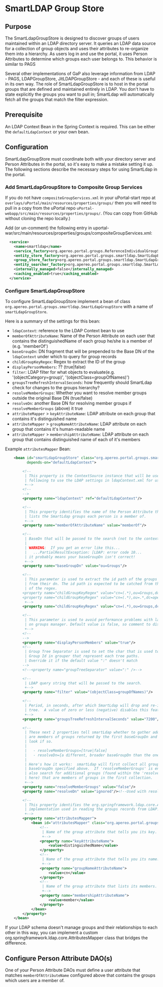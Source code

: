 # SmartLDAP Group Store

## Purpose

The SmartLdapGroupStore is designed to discover groups of users maintained within an LDAP directory server. It queries an LDAP data source for a collection of group objects and uses their attributes to re-organize them into a hierarchy. As users log in and use the portal, it uses Person Attributes to determine which groups each user belongs to. This behavior is similar to PAGS

Several other implementations of GaP also leverage information from LDAP - PAGS, LDAPGroupStore, JitLDAPGroupStore - and each of these is useful in its own way. The role of SmartLdapGroupStore is to host in the portal groups that are defined and maintained entirely in LDAP. You don't have to state explicitly the groups you want to pull in; SmartLdap will automatically fetch all the groups that match the filter expression.

## Prerequisite

An LDAP Context Bean in the Spring Context is required. This can be either the `defaultLdapContext` or your own bean.

## Configuration

SmartLdapGroupStore must coordinate both with your directory server and Person Attributes in the portal, so it's easy to make a mistake setting it up. The following sections describe the necessary steps for using SmartLdap in the portal.

### Add SmartLdapGroupStore to Composite Group Services

If you do not have `compositeGroupServices.xml` in your uPortal-start repo at `overlays/uPortal/main/resources/properties/groups/`
then you will need to pull in a copy from the uPortal repo `uPortal-webapp/src/main/resources/properties/groups/`.
(You can copy from GitHub without cloning the repo locally.)

Add (or un-comment) the following entry in uportal-war/src/main/resources/properties/groups/compositeGroupServices.xml:

```xml
  <service>
    <name>smartldap</name>
    <service_factory>org.apereo.portal.groups.ReferenceIndividualGroupServiceFactory</service_factory>
    <entity_store_factory>org.apereo.portal.groups.smartldap.SmartLdapEntityStore$Factory</entity_store_factory>
    <group_store_factory>org.apereo.portal.groups.smartldap.SmartLdapGroupStore$Factory</group_store_factory>
    <entity_searcher_factory>org.apereo.portal.groups.smartldap.SmartLdapEntitySearcher$Factory</entity_searcher_factory>
    <internally_managed>false</internally_managed>
    <caching_enabled>true</caching_enabled>
  </service>
```

### Configure SmartLdapGroupStore

To configure SmartLdapGroupStore implement a bean of class `org.apereo.portal.groups.smartldap.SmartLdapGroupStore`
with a name of `smartLdapGroupStore`. 

Here is a summary of the settings for this bean:

  - `ldapContext`: reference to the LDAP Context bean to use
  - `memberOfAttributeName`: Name of the Person Attribute on each user that contains the distinguishedName of each group he/she is a member of (e.g. 'memberOf')
  - `baseGroupDn`: DN fragment that will be prepended to the Base DN of the `ldapContext` under which to query for group records
  - `childGroupKeyRegex`: Regex to extract the ID of the group
  - `displayPersonMembers`: ??  (true|false)
  - `filter`: LDAP filter for what objects to evaluate(e.g. '(objectCategory=group)', '(objectClass=groupOfNames)')
  - `groupsTreeRefreshIntervalSeconds`: how frequently should SmartLdap check for changes to the groups hierarchy?
  - `resolveMemberGroups`: Whether you want to resolve member groups outside the original Base DN (true/false)
  - `resolveDn`: another Base DN for resolving member groups if `resolveMemberGroups` (above) it true
  - `attributeMapper` > `keyAttributeName`: LDAP attribute on each group that contains it's distinguished name
  - `attributeMapper` > `groupNameAttributeName`: LDAP attribute on each group that contains it's human-readable name
  - `attributeMapper` > `membershipAttributeName`: LDAP attribute on each group that contains distinguished name of each of it's members

Example `attributesMapper` Bean:

```xml
    <bean id="smartLdapGroupStore" class="org.apereo.portal.groups.smartldap.SmartLdapGroupStore" lazy-init="false"
          depends-on="defaultLdapContext">

        <!--
         | This property is the ContextSource instance that will be used to connect to LDAP.  Uncomment the
         | following to use the LDAP settings in ldapContext.xml for user attributes, or supply your own.
         +-->
        <!--
        -->
        <property name="ldapContext" ref="defaultLdapContext"/>

        <!--
         | This property identifies the name of the Person Attribute that
         | lists the SmartLdap groups each person is a member of.
         +-->
        <property name="memberOfAttributeName" value="memberOf"/>

        <!--
         | BaseDn that will be passed to the search (not to the context).
         |
         | WARNING:  If you get an error like this...
         |   ...PartialResultException: [LDAP: error code 10...
         | it probably means your baseGroupDn isn't correct!
         +-->
        <property name="baseGroupDn" value="ou=Groups"/>

        <!--
         | This parameter is used to extract the id path of the groups
         | from their dn. The id path is expected to be catched from the first group
         | of the regex.
        <property name="childGroupKeyRegex" value="cn=(.*),ou=Groups,dc=apereo,dc=org"/>
        <property name="childGroupKeyRegex" value="cn=(.*),ou=.*,dc=apereo,dc=org"/>
         +-->
        <property name="childGroupKeyRegex" value="cn=(.*),ou=Groups,dc=apereo,dc=org"/>

        <!--
         | This parameter is used to avoid performance problems with large people's members groups
         | on groups manager. Default value is false, so comment to disable.
         +-->
        <!--
        -->
        <property name="displayPersonMembers" value="true"/>
        <!--
         | Group Tree Separator is used to set the char that is used to compose
         | Group Id in grouper that represent each tree paths.
         | Override it if the default value ":" doesn't match
        -->
        <!--<property name="groupTreeSeparator" value=":" />-->

        <!--
         | LDAP query string that will be passed to the search.
         +-->
        <property name="filter" value="(objectClass=groupOfNames)"/>

        <!--
         | Period, in seconds, after which SmartLdap will drop and re-init the groups
         | tree.  A value of zero or less (negative) disables this feature.
         +-->
        <property name="groupsTreeRefreshIntervalSeconds" value="7200"/>

        <!--
         | These next 2 properties tell smartLdap whether to gather additional groups that
         | are members of groups returned by the first baseGroupDn and filter, and where to
         | look if so.
         |
         |   - resolveMemberGroups=[true|false]
         |   - resolveDn={a different, broader baseGroupDn than the one above}
         |
         | Here's how it works:  smartLdap will first collect all groups under the
         | baseGroupDn specified above.  If 'resolveMemberGroups' is enabled, it will
         | also search for additional groups (found within the 'resolveDn' specified
         | here) that are members of groups in the first collection.
         +-->
        <property name="resolveMemberGroups" value="false"/>
        <property name="resolveDn" value="ignored"/><!--Used with resolveMemberGroups -->

        <!--
         | This property identifies the org.springframework.ldap.core.AttributesMapper
         | implementation used in reading the groups records from LDAP.
         +-->
        <property name="attributesMapper">
            <bean id="attributesMapper" class="org.apereo.portal.groups.smartldap.SimpleAttributesMapper">
                <!--
                 | Name of the group attribute that tells you its key.
                 +-->
                <property name="keyAttributeName">
                    <value>distinguishedName</value>
                </property>
                <!--
                 | Name of the group attribute that tells you its name.
                 +-->
                <property name="groupNameAttributeName">
                    <value>cn</value>
                </property>
                <!--
                 | Name of the group attribute that lists its members.
                 +-->
                <property name="membershipAttributeName">
                    <value>member</value>
                </property>
            </bean>
        </property>
    </bean>
```

If your LDAP schema doesn't manage groups and their relationships to each other in this way, you can implement a custom org.springframework.ldap.core.AttributesMapper class that bridges the difference.

## Configure Person Attribute DAO(s)

One of your Person Attribute DAOs must define a user attribute that matches `memberOfAttributeName` configured above that contains the groups
which users are a member of.

